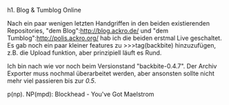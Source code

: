 h1. Blog & Tumblog Online


Nach ein paar wenigen letzten Handgriffen in den beiden existierenden Repositories, "dem Blog":http://blog.ackro.de/ und "dem Tumblog":http://polis.ackro.org/ hab ich die beiden erstmal Live geschaltet. Es gab noch ein paar kleiner features zu >>>tag(backbite) hinzuzufügen, z.B. die Upload funktion, aber prinzipiell läuft es Rund.


Ich bin nach wie vor noch beim Versionstand "backbite-0.4.7". Der Archiv Exporter muss nochmal überarbeitet werden, aber ansonsten sollte nicht mehr viel passieren bis zur <i>0.5</i>.


p(np). NP(mpd): Blockhead - You've Got Maelstrom

